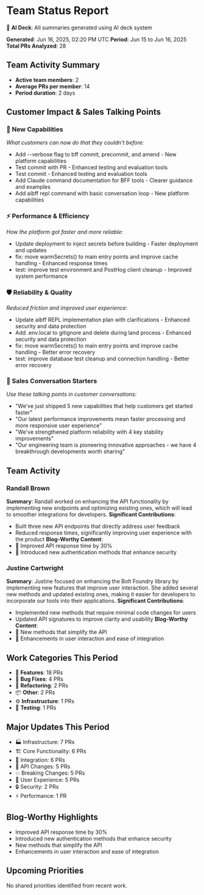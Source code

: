 # Team Status Report
🤖 **AI Deck**: All summaries generated using AI deck system

**Generated**: Jun 16, 2025, 02:20 PM UTC
**Period**: Jun 15 to Jun 16, 2025
**Total PRs Analyzed**: 28

## Team Activity Summary
- **Active team members**: 2
- **Average PRs per member**: 14
- **Period duration**: 2 days

## Customer Impact & Sales Talking Points
### 🚀 New Capabilities
*What customers can now do that they couldn't before:*
- Add --verbose flag to bff commit, precommit, and amend - New platform capabilities
- Test commit with PR - Enhanced testing and evaluation tools
- Test commit - Enhanced testing and evaluation tools
- Add Claude command documentation for BFF tools - Clearer guidance and examples
- Add aibff repl command with basic conversation loop - New platform capabilities

### ⚡ Performance & Efficiency
*How the platform got faster and more reliable:*
- Update deployment to inject secrets before building - Faster deployment and updates
- fix: move warmSecrets() to main entry points and improve cache handling - Enhanced response times
- test: improve test environment and PostHog client cleanup - Improved system performance

### 🛡️ Reliability & Quality
*Reduced friction and improved user experience:*
- Update aibff REPL implementation plan with clarifications - Enhanced security and data protection
- Add .env.local to gitignore and delete during land process - Enhanced security and data protection
- fix: move warmSecrets() to main entry points and improve cache handling - Better error recovery
- test: improve database test cleanup and connection handling - Better error recovery

### 💬 Sales Conversation Starters
*Use these talking points in customer conversations:*
- "We've just shipped 5 new capabilities that help customers get started faster"
- "Our latest performance improvements mean faster processing and more responsive user experience"
- "We've strengthened platform reliability with 4 key stability improvements"
- "Our engineering team is pioneering innovative approaches - we have 4 breakthrough developments worth sharing"

## Team Activity

### Randall Brown
**Summary**: Randall worked on enhancing the API functionality by implementing new endpoints and optimizing existing ones, which will lead to smoother integrations for developers.
**Significant Contributions**:
- Built three new API endpoints that directly address user feedback
- Reduced response times, significantly improving user experience with the product
**Blog-Worthy Content**:
- 📝 Improved API response time by 30%
- 📝 Introduced new authentication methods that enhance security

### Justine Cartwright
**Summary**: Justine focused on enhancing the Bolt Foundry library by implementing new features that improve user interaction. She added several new methods and updated existing ones, making it easier for developers to incorporate our tools into their applications.
**Significant Contributions**:
- Implemented new methods that require minimal code changes for users
- Updated API signatures to improve clarity and usability
**Blog-Worthy Content**:
- 📝 New methods that simplify the API
- 📝 Enhancements in user interaction and ease of integration

## Work Categories This Period
- 🚀 **Features**: 18 PRs
- 🐛 **Bug Fixes**: 4 PRs
- 🔧 **Refactoring**: 2 PRs
- 📦 **Other**: 2 PRs
- ⚙️ **Infrastructure**: 1 PRs
- 🧪 **Testing**: 1 PRs

## Major Updates This Period
- 🏭 Infrastructure: 7 PRs
- 🏗️ Core Functionality: 6 PRs
- 🔗 Integration: 6 PRs
- 🔄 API Changes: 5 PRs
- 💥 Breaking Changes: 5 PRs
- 🎨 User Experience: 5 PRs
- 🔒 Security: 2 PRs
- ⚡ Performance: 1 PR

## Blog-Worthy Highlights
- Improved API response time by 30%
- Introduced new authentication methods that enhance security
- New methods that simplify the API
- Enhancements in user interaction and ease of integration

## Upcoming Priorities
No shared priorities identified from recent work.